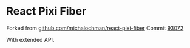 # React Pixi Fiber

Forked from [github.com/michalochman/react-pixi-fiber](https://github.com/michalochman/react-pixi-fiber)
Commit [93072](https://github.com/michalochman/react-pixi-fiber/commit/93072fba143a111c1084799bb28b60ee9bb467d0)

With extended API. 
